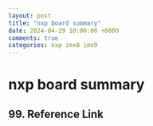 ```yaml
---
layout: post
title: "nxp board summary"
date: 2024-04-29 10:00:00 +0800
comments: true
categories: nxp imx8 imx9
---
```


# nxp board summary

## 

## 99. Reference Link

